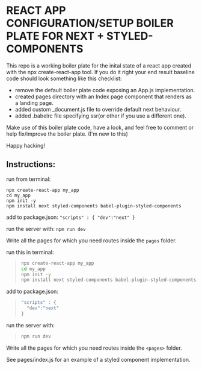 # REACT APP CONFIGURATION/SETUP BOILER PLATE FOR NEXT + STYLED-COMPONENTS

This repo is a working boiler plate for the inital state of a react app created with the npx create-react-app tool.
If you do it right your end result baseline code should look something like this checklist:

- remove the default boiler plate code exposing an App.js implementation.
- created pages directory with an Index page component that renders as a landing page.
- added custom \_document.js file to override default next behaviour.
- added .babelrc file specifying ssr(or other if you use a different one).

Make use of this boiler plate code, have a look, and feel free to comment or help fix/improve the boiler plate. (I'm new to this)

Happy hacking!

## Instructions:

run from terminal:

    npx create-react-app my_app
    cd my_app
    npm init -y
    npm install next styled-components babel-plugin-styled-components

add to package.json: `"scripts" : { "dev":"next" }`

run the server with: `npm run dev`

Write all the pages for which you need routes inside the `pages` folder.

run this in terminal:

> ```bash
> npx create-react-app my_app
> cd my_app
> npm init -y
> npm install next styled-components babel-plugin-styled-components
> ```

add to package.json:

> ```javascript
> "scripts" : {
> 	"dev":"next"
> }
> ```

run the server with:

> ```bash
> npm run dev
> ```

Write all the pages for which you need routes inside the `<pages>` folder.

See pages/index.js for an example of a styled component implementation.
